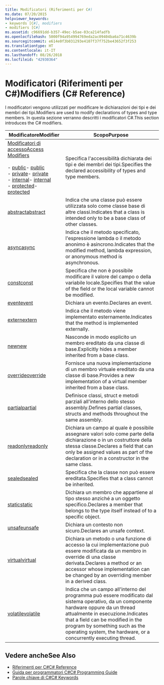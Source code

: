 ```yaml
---
title: Modificatori (Riferimenti per C#)
ms.date: 07/20/2015
helpviewer_keywords:
- keywords [C#], modifiers
- modifiers [C#]
ms.assetid: c96691dd-b357-49ec-b5ae-03ca214fadfb
ms.openlocfilehash: 5000f94a954994769eda2ac09404ba6a71c4639b
ms.sourcegitcommit: e614e0f3b031293e4107f37f752be43652f3f253
ms.translationtype: HT
ms.contentlocale: it-IT
ms.lasthandoff: 08/26/2018
ms.locfileid: "42930364"
---
```

# <a name="modifiers-c-reference"></a><span data-ttu-id="40831-102">Modificatori (Riferimenti per C#)</span><span class="sxs-lookup"><span data-stu-id="40831-102">Modifiers (C# Reference)</span></span>
<span data-ttu-id="40831-103">I modificatori vengono utilizzati per modificare le dichiarazioni dei tipi e dei membri dei tipi.</span><span class="sxs-lookup"><span data-stu-id="40831-103">Modifiers are used to modify declarations of types and type members.</span></span> <span data-ttu-id="40831-104">In questa sezione verranno descritti i modificatori C#.</span><span class="sxs-lookup"><span data-stu-id="40831-104">This section introduces the C# modifiers.</span></span>  
  
|<span data-ttu-id="40831-105">Modificatore</span><span class="sxs-lookup"><span data-stu-id="40831-105">Modifier</span></span>|<span data-ttu-id="40831-106">Scopo</span><span class="sxs-lookup"><span data-stu-id="40831-106">Purpose</span></span>|  
|--------------|-------------|  
|[<span data-ttu-id="40831-107">Modificatori di accesso</span><span class="sxs-lookup"><span data-stu-id="40831-107">Access Modifiers</span></span>](../../../csharp/language-reference/keywords/access-modifiers.md)<br /><br /> <span data-ttu-id="40831-108">-   [public](../../../csharp/language-reference/keywords/public.md)</span><span class="sxs-lookup"><span data-stu-id="40831-108">-   [public](../../../csharp/language-reference/keywords/public.md)</span></span><br /><span data-ttu-id="40831-109">-   [private](../../../csharp/language-reference/keywords/private.md)</span><span class="sxs-lookup"><span data-stu-id="40831-109">-   [private](../../../csharp/language-reference/keywords/private.md)</span></span><br /><span data-ttu-id="40831-110">-   [internal](../../../csharp/language-reference/keywords/internal.md)</span><span class="sxs-lookup"><span data-stu-id="40831-110">-   [internal](../../../csharp/language-reference/keywords/internal.md)</span></span><br /><span data-ttu-id="40831-111">-   [protected](../../../csharp/language-reference/keywords/protected.md)</span><span class="sxs-lookup"><span data-stu-id="40831-111">-   [protected](../../../csharp/language-reference/keywords/protected.md)</span></span>|<span data-ttu-id="40831-112">Specifica l'accessibilità dichiarata dei tipi e dei membri dei tipi.</span><span class="sxs-lookup"><span data-stu-id="40831-112">Specifies the declared accessibility of types and type members.</span></span>|  
|[<span data-ttu-id="40831-113">abstract</span><span class="sxs-lookup"><span data-stu-id="40831-113">abstract</span></span>](../../../csharp/language-reference/keywords/abstract.md)|<span data-ttu-id="40831-114">Indica che una classe può essere utilizzata solo come classe base di altre classi.</span><span class="sxs-lookup"><span data-stu-id="40831-114">Indicates that a class is intended only to be a base class of other classes.</span></span>|  
|[<span data-ttu-id="40831-115">async</span><span class="sxs-lookup"><span data-stu-id="40831-115">async</span></span>](../../../csharp/language-reference/keywords/async.md)|<span data-ttu-id="40831-116">Indica che il metodo specificato, l'espressione lambda o il metodo anonimo è asincrono.</span><span class="sxs-lookup"><span data-stu-id="40831-116">Indicates that the modified method, lambda expression, or anonymous method is asynchronous.</span></span>|  
|[<span data-ttu-id="40831-117">const</span><span class="sxs-lookup"><span data-stu-id="40831-117">const</span></span>](../../../csharp/language-reference/keywords/const.md)|<span data-ttu-id="40831-118">Specifica che non è possibile modificare il valore del campo o della variabile locale.</span><span class="sxs-lookup"><span data-stu-id="40831-118">Specifies that the value of the field or the local variable cannot be modified.</span></span>|  
|[<span data-ttu-id="40831-119">event</span><span class="sxs-lookup"><span data-stu-id="40831-119">event</span></span>](../../../csharp/language-reference/keywords/event.md)|<span data-ttu-id="40831-120">Dichiara un evento.</span><span class="sxs-lookup"><span data-stu-id="40831-120">Declares an event.</span></span>|  
|[<span data-ttu-id="40831-121">extern</span><span class="sxs-lookup"><span data-stu-id="40831-121">extern</span></span>](../../../csharp/language-reference/keywords/extern.md)|<span data-ttu-id="40831-122">Indica che il metodo viene implementato esternamente.</span><span class="sxs-lookup"><span data-stu-id="40831-122">Indicates that the method is implemented externally.</span></span>|  
|[<span data-ttu-id="40831-123">new</span><span class="sxs-lookup"><span data-stu-id="40831-123">new</span></span>](../../../csharp/language-reference/keywords/new.md)|<span data-ttu-id="40831-124">Nasconde in modo esplicito un membro ereditato da una classe di base.</span><span class="sxs-lookup"><span data-stu-id="40831-124">Explicitly hides a member inherited from a base class.</span></span>|  
|[<span data-ttu-id="40831-125">override</span><span class="sxs-lookup"><span data-stu-id="40831-125">override</span></span>](../../../csharp/language-reference/keywords/override.md)|<span data-ttu-id="40831-126">Fornisce una nuova implementazione di un membro virtuale ereditato da una classe di base.</span><span class="sxs-lookup"><span data-stu-id="40831-126">Provides a new implementation of a virtual member inherited from a base class.</span></span>|  
|[<span data-ttu-id="40831-127">partial</span><span class="sxs-lookup"><span data-stu-id="40831-127">partial</span></span>](../../../csharp/language-reference/keywords/partial-type.md)|<span data-ttu-id="40831-128">Definisce classi, struct e metodi parziali all'interno dello stesso assembly.</span><span class="sxs-lookup"><span data-stu-id="40831-128">Defines partial classes, structs and methods throughout the same assembly.</span></span>|  
|[<span data-ttu-id="40831-129">readonly</span><span class="sxs-lookup"><span data-stu-id="40831-129">readonly</span></span>](../../../csharp/language-reference/keywords/readonly.md)|<span data-ttu-id="40831-130">Dichiara un campo al quale è possibile assegnare valori solo come parte della dichiarazione o in un costruttore della stessa classe.</span><span class="sxs-lookup"><span data-stu-id="40831-130">Declares a field that can only be assigned values as part of the declaration or in a constructor in the same class.</span></span>|  
|[<span data-ttu-id="40831-131">sealed</span><span class="sxs-lookup"><span data-stu-id="40831-131">sealed</span></span>](../../../csharp/language-reference/keywords/sealed.md)|<span data-ttu-id="40831-132">Specifica che la classe non può essere ereditata.</span><span class="sxs-lookup"><span data-stu-id="40831-132">Specifies that a class cannot be inherited.</span></span>|  
|[<span data-ttu-id="40831-133">static</span><span class="sxs-lookup"><span data-stu-id="40831-133">static</span></span>](../../../csharp/language-reference/keywords/static.md)|<span data-ttu-id="40831-134">Dichiara un membro che appartiene al tipo stesso anziché a un oggetto specifico.</span><span class="sxs-lookup"><span data-stu-id="40831-134">Declares a member that belongs to the type itself instead of to a specific object.</span></span>|  
|[<span data-ttu-id="40831-135">unsafe</span><span class="sxs-lookup"><span data-stu-id="40831-135">unsafe</span></span>](../../../csharp/language-reference/keywords/unsafe.md)|<span data-ttu-id="40831-136">Dichiara un contesto non sicuro.</span><span class="sxs-lookup"><span data-stu-id="40831-136">Declares an unsafe context.</span></span>|  
|[<span data-ttu-id="40831-137">virtual</span><span class="sxs-lookup"><span data-stu-id="40831-137">virtual</span></span>](../../../csharp/language-reference/keywords/virtual.md)|<span data-ttu-id="40831-138">Dichiara un metodo o una funzione di accesso la cui implementazione può essere modificata da un membro in override di una classe derivata.</span><span class="sxs-lookup"><span data-stu-id="40831-138">Declares a method or an accessor whose implementation can be changed by an overriding member in a derived class.</span></span>|  
|[<span data-ttu-id="40831-139">volatile</span><span class="sxs-lookup"><span data-stu-id="40831-139">volatile</span></span>](../../../csharp/language-reference/keywords/volatile.md)|<span data-ttu-id="40831-140">Indica che un campo all'interno del programma può essere modificato dal sistema operativo, da un componente hardware oppure da un thread attualmente in esecuzione.</span><span class="sxs-lookup"><span data-stu-id="40831-140">Indicates that a field can be modified in the program by something such as the operating system, the hardware, or a concurrently executing thread.</span></span>|  
  
## <a name="see-also"></a><span data-ttu-id="40831-141">Vedere anche</span><span class="sxs-lookup"><span data-stu-id="40831-141">See Also</span></span>

- [<span data-ttu-id="40831-142">Riferimenti per C#</span><span class="sxs-lookup"><span data-stu-id="40831-142">C# Reference</span></span>](../../../csharp/language-reference/index.md)  
- [<span data-ttu-id="40831-143">Guida per programmatori C#</span><span class="sxs-lookup"><span data-stu-id="40831-143">C# Programming Guide</span></span>](../../../csharp/programming-guide/index.md)  
- [<span data-ttu-id="40831-144">Parole chiave di C#</span><span class="sxs-lookup"><span data-stu-id="40831-144">C# Keywords</span></span>](../../../csharp/language-reference/keywords/index.md)
